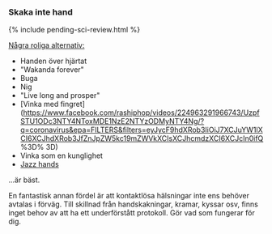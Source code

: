 ### Skaka inte hand 

{% include pending-sci-review.html %}

[Några roliga alternativ:](https://twitter.com/figgyjam/status/1234659499169857536)

 - Handen över hjärtat
 - "Wakanda forever"
 - Buga
 - Nig 
 - "Live long and prosper"
 - [Vinka med fingret](https://www.facebook.com/rashiphop/videos/224963291966743/UzpfSTU1ODc3NTY4NToxMDE1NzE2NTYzODMyNTY4Ng/?q=coronavirus&epa=FILTERS&filters=eyJycF9hdXRob3IiOiJ7XCJuYW1lXCI6XCJhdXRob3JfZnJpZW5kc19mZWVkXCIsXCJhcmdzXCI6XCJcIn0ifQ %3D% 3D) 
 - Vinka som en kunglighet
 - [Jazz hands](https://www.thebroadwaybeat.com/post/cdc-urges-citizens-to-avoid-spreading-coronavirus-by-greeting-exclusively-with-jazz-hands) 

...är bäst. 

En fantastisk annan fördel är att kontaktlösa hälsningar inte ens behöver avtalas i förväg. Till skillnad från handskakningar, kramar, kyssar osv, finns inget behov av att ha ett underförstått protokoll. Gör vad som fungerar för dig.
